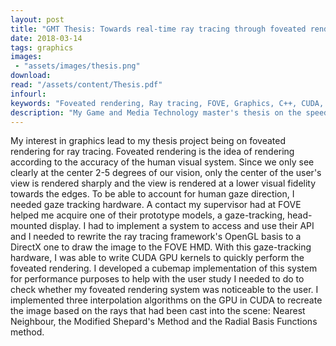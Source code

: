 ```yaml
---
layout: post
title: "GMT Thesis: Towards real-time ray tracing through foveated rendering"
date: 2018-03-14
tags: graphics
images:
 - "assets/images/thesis.png"
download:
read: "/assets/content/Thesis.pdf"
infourl:
keywords: "Foveated rendering, Ray tracing, FOVE, Graphics, C++, CUDA, Direct3D11, User study"
description: "My Game and Media Technology master's thesis on the speedup gained from foveated rendering for ray tracing"
---
```


My interest in graphics lead to my thesis project being on foveated rendering for ray tracing. Foveated rendering is the idea of rendering according to the accuracy of the human visual system. Since we only see clearly at the center 2-5 degrees of our vision, only the center of the user's view is rendered sharply and the view is rendered at a lower visual fidelity towards the edges.
To be able to account for human gaze direction, I needed gaze tracking hardware. A contact my supervisor had at FOVE helped me acquire one of their prototype models, a gaze-tracking, head-mounted display. I had to implement a system to access and use their API and I needed to rewrite the ray tracing framework's OpenGL basis to a DirectX one to draw the image to the FOVE HMD.
With this gaze-tracking hardware, I was able to write CUDA GPU kernels to quickly perform the foveated rendering. I developed a cubemap implementation of this system for performance purposes to help with the user study I needed to do to check whether my foveated rendering system was noticeable to the user.
I implemented three interpolation algorithms on the GPU in CUDA to recreate the image based on the rays that had been cast into the scene: Nearest Neighbour, the Modified Shepard's Method and the Radial Basis Functions method.